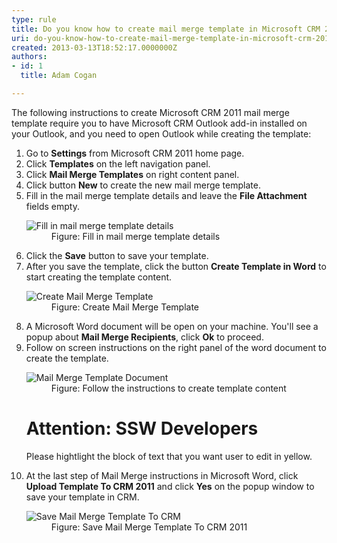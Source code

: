 ```yaml
---
type: rule
title: Do you know how to create mail merge template in Microsoft CRM 2016?
uri: do-you-know-how-to-create-mail-merge-template-in-microsoft-crm-2016
created: 2013-03-13T18:52:17.0000000Z
authors:
- id: 1
  title: Adam Cogan

---
```




<span class='intro'> <p>The following instructions to create Microsoft CRM 2011&#160;mail merge template require you to have Microsoft CRM Outlook add-in installed on your Outlook, and you need to open Outlook while creating the template&#58;</p> </span>

<ol><li>Go to 
      <b>Settings</b> from Microsoft CRM 2011&#160;home page.</li><li>Click 
      <b>Templates</b> on the left navigation panel.</li><li>Click 
      <b>Mail Merge Templates</b> on right content panel.</li><li>Click button 
      <b>New</b> to create the new mail merge template.</li><li>Fill in the mail merge template details and leave the 
      <b>File Attachment</b> fields empty.</li><dl class="image"><dt>
         <img src="/PublishingImages/mail-merge-1.jpg" alt="Fill in mail merge template details" />
      </dt><dd>Figure&#58; Fill in mail merge template details</dd></dl><li>Click the 
      <b>Save</b> button to save your template.</li><li>After you save the template, click the button 
      <b>Create Template in Word</b> to start creating the template content.</li><dl class="image"><dt>
         <img src="/PublishingImages/mail-merge-2.jpg" alt="Create Mail Merge Template" />
      </dt><dd>Figure&#58; Create Mail Merge Template</dd></dl><li>A Microsoft Word document will be open on your machine. You'll see a popup about 
      <b>Mail Merge Recipients</b>, click 
      <b>Ok</b> to proceed.</li><li>Follow on screen instructions on the right panel of the word document to create the template.</li><dl class="image"><dt>
         <img src="/PublishingImages/mail-merge-3.jpg" alt="Mail Merge Template Document" />
      </dt><dd>Figure&#58; Follow the instructions to create template content</dd></dl><h1><span class="ssw-rteStyle-SSW-Only-Header">Attention&#58; SSW Developers</span></h1><p><span class="ssw-rteStyle-SSW-Only-Header">Please hightlight the block of text that you want user to edit in yellow.</span></p><li>At the last step of Mail Merge instructions in Microsoft Word, click 
      <b>Upload Template To CRM&#160;2011</b> and click 
      <b>Yes</b> on the popup window to save your template in CRM.</li><dl class="image"><dt>
         <img src="/PublishingImages/mail-merge-4.jpg" alt="Save Mail Merge Template To CRM" />
      </dt><dd>Figure&#58; Save Mail Merge Template To CRM&#160;2011</dd></dl></ol>


